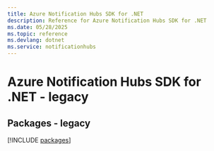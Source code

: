 ```yaml
---
title: Azure Notification Hubs SDK for .NET
description: Reference for Azure Notification Hubs SDK for .NET
ms.date: 05/28/2025
ms.topic: reference
ms.devlang: dotnet
ms.service: notificationhubs
---
```

# Azure Notification Hubs SDK for .NET - legacy
## Packages - legacy
[!INCLUDE [packages](notification-hubs-index.md)]